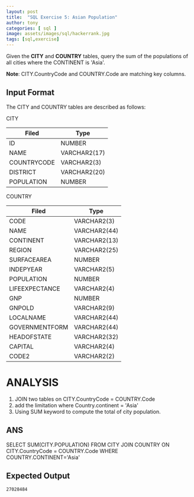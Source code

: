 ```yaml
---
layout: post
title:  "SQL Exercise 5: Asian Population"
author: tony
categories: [ sql ]
image: assets/images/sql/hackerrank.jpg
tags: [sql,exercise]
---
```

Given the **CITY** and **COUNTRY** tables, query the sum of the populations of all cities where the CONTINENT is 'Asia'.

**Note**: CITY.CountryCode and COUNTRY.Code are matching key columns.

## Input Format  

The CITY and COUNTRY tables are described as follows: 

CITY  

|Filed     | Type  |
|---|---|
|ID|	NUMBER	|
NAME|	VARCHAR2(17)	|
COUNTRYCODE|	VARCHAR2(3)	|
DISTRICT|VARCHAR2(20)
POPULATION|	NUMBER	|

COUNTRY

|Filed     | Type  |
|---|---|
|CODE|VARCHAR2(3)
NAME|	VARCHAR2(44)	|
CONTINENT|	VARCHAR2(13)	|
REGION|VARCHAR2(25)
SURFACEAREA|	NUMBER	|
INDEPYEAR|VARCHAR2(5)
POPULATION|	NUMBER	|
LIFEEXPECTANCE|VARCHAR2(4)
GNP|	NUMBER	|
GNPOLD|VARCHAR2(9)
LOCALNAME|VARCHAR2(44)
GOVERNMENTFORM|VARCHAR2(44)
HEADOFSTATE|VARCHAR2(32)
CAPITAL|VARCHAR2(4)
CODE2|VARCHAR2(2)


# ANALYSIS
1. JOIN two tables on CITY.CountryCode = COUNTRY.Code
2. add the limitation where Country.continent = 'Asia'
3. Using SUM keyword to compute the total of city population.


## ANS  
SELECT SUM(CITY.POPULATION)
FROM CITY
JOIN COUNTRY
ON CITY.CountryCode = COUNTRY.Code
WHERE COUNTRY.CONTINENT='Asia'

## Expected Output  
```
27028484
```
